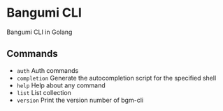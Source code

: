 # Bangumi CLI

Bangumi CLI in Golang

## Commands

- `auth`
  Auth commands
- `completion`
  Generate the autocompletion script for the specified shell
- `help`
  Help about any command
- `list`
  List collection
- `version`
  Print the version number of bgm-cli
